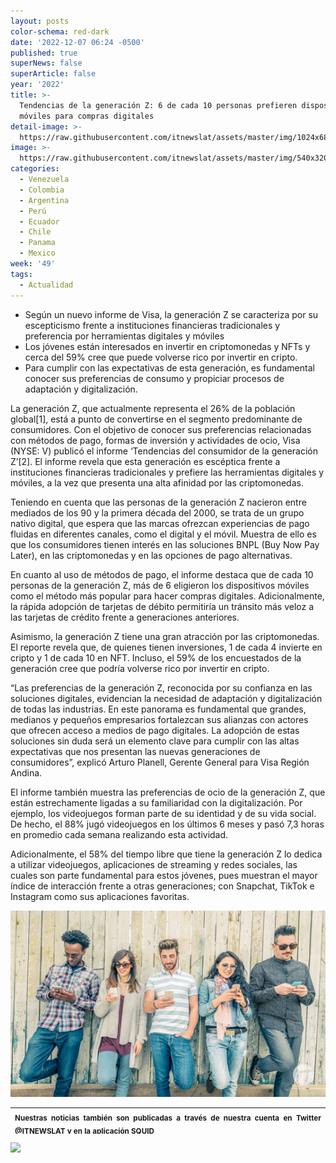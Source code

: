 ```yaml
---
layout: posts
color-schema: red-dark
date: '2022-12-07 06:24 -0500'
published: true
superNews: false
superArticle: false
year: '2022'
title: >-
  Tendencias de la generación Z: 6 de cada 10 personas prefieren dispositivos
  móviles para compras digitales
detail-image: >-
  https://raw.githubusercontent.com/itnewslat/assets/master/img/1024x680/Jovenes-Celular-g.jpg
image: >-
  https://raw.githubusercontent.com/itnewslat/assets/master/img/540x320/Jovenes-Celular-p.jpg
categories:
  - Venezuela
  - Colombia
  - Argentina
  - Perú
  - Ecuador
  - Chile
  - Panama
  - Mexico
week: '49'
tags:
  - Actualidad
---
```

- Según un nuevo informe de Visa, la generación Z se caracteriza por su escepticismo frente a instituciones financieras tradicionales y preferencia por herramientas digitales y móviles
- Los jóvenes están interesados en invertir en criptomonedas y NFTs y cerca del 59% cree que puede volverse rico por invertir en cripto.
- Para cumplir con las expectativas de esta generación, es fundamental conocer sus preferencias de consumo y propiciar procesos de adaptación y digitalización.

La generación Z, que actualmente representa el 26% de la población global[1], está a punto de convertirse en el segmento predominante de consumidores. Con el objetivo de conocer sus preferencias relacionadas con métodos de pago, formas de inversión y actividades de ocio, Visa (NYSE: V) publicó el informe ‘Tendencias del consumidor de la generación Z’[2]. El informe revela que esta generación es escéptica frente a instituciones financieras tradicionales y prefiere las herramientas digitales y móviles, a la vez que presenta una alta afinidad por las criptomonedas.
 
Teniendo en cuenta que las personas de la generación Z nacieron entre mediados de los 90 y la primera década del 2000, se trata de un grupo nativo digital, que espera que las marcas ofrezcan experiencias de pago fluidas en diferentes canales, como el digital y el móvil. Muestra de ello es que los consumidores tienen interés en las soluciones BNPL (Buy Now Pay Later), en las criptomonedas y en las opciones de pago alternativas.
 
En cuanto al uso de métodos de pago, el informe destaca que de cada 10 personas de la generación Z, más de 6 eligieron los dispositivos móviles como el método más popular para hacer compras digitales. Adicionalmente, la rápida adopción de tarjetas de débito permitiría un tránsito más veloz a las tarjetas de crédito frente a generaciones anteriores.
 
Asimismo, la generación Z tiene una gran atracción por las criptomonedas. El reporte revela que, de quienes tienen inversiones, 1 de cada 4 invierte en cripto y 1 de cada 10 en NFT. Incluso, el 59% de los encuestados de la generación cree que podría volverse rico por invertir en cripto.
 
“Las preferencias de la generación Z, reconocida por su confianza en las soluciones digitales, evidencian la necesidad de adaptación y digitalización de todas las industrias. En este panorama es fundamental que grandes, medianos y pequeños empresarios fortalezcan sus alianzas con actores que ofrecen acceso a medios de pago digitales. La adopción de estas soluciones sin duda será un elemento clave para cumplir con las altas expectativas que nos presentan las nuevas generaciones de consumidores”, explicó Arturo Planell, Gerente General para Visa Región Andina.
 
El informe también muestra las preferencias de ocio de la generación Z, que están estrechamente ligadas a su familiaridad con la digitalización. Por ejemplo, los videojuegos forman parte de su identidad y de su vida social. De hecho, el 88% jugó videojuegos en los últimos 6 meses y pasó 7,3 horas en promedio cada semana realizando esta actividad.
 
Adicionalmente, el 58% del tiempo libre que tiene la generación Z lo dedica a utilizar videojuegos, aplicaciones de streaming y redes sociales, las cuales son parte fundamental para estos jóvenes, pues muestran el mayor índice de interacción frente a otras generaciones; con Snapchat, TikTok e Instagram como sus aplicaciones favoritas.

![](https://raw.githubusercontent.com/itnewslat/assets/master/img/540x320/Jovenes-Celular-p.jpg)

<table style="height: 42px;" width="569">
<tbody>
<tr>
<td style="text-align: justify;"><sub><strong>Nuestras noticias también son publicadas a través de nuestra cuenta en Twitter <a href="https://twitter.com/itnewslat?lang=es">@ITNEWSLAT</a> y en la aplicación <a href="https://squidapp.co/en/">SQUID</a></strong></sub></td>
</tr>
</tbody>
</table>

<img src="https://tracker.metricool.com/c3po.jpg?hash=56f88a41e39ab42c063cc51676587a04"/>